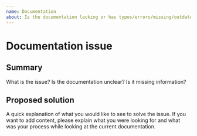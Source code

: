 ```yaml
---
name: Documentation
about: Is the documentation lacking or has typos/errors/missing/outdated content?
---
```


# Documentation issue

## Summary
What is the issue? Is the documentation unclear? Is it missing information?

## Proposed solution
A quick explanation of what you would like to see to solve the issue.
If you want to add content, please explain what you were looking for and what was
your process while looking at the current documentation.